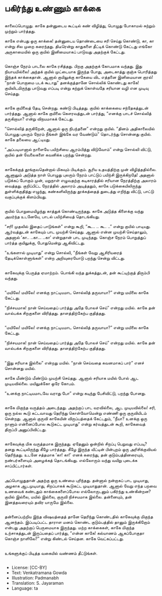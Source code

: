 # பகிர்ந்து உண்ணும் காக்கை

##
காலைப்பொழுது. காகே தன்னுடைய கூட்டில் கண் விழித்து, பொழுது போகாமல் சுற்றும் முற்றும் பார்த்தது.

காகே என்பது ஒரு காக்கை! தன்னுடைய தொண்டையை சரி செய்து கொண்டு, கா, கா என்று சில முறை கரைந்தது. திடீரென்று காதுகளை தீட்டிக் கொண்டு கேட்டது எங்கோ அருகாமையில் ஒரு குயில் இனிமையாகப் பாடுவது அதற்குக் கேட்டது. 

##
கொஞ்ச நேரம் பாடலை காகே ரசித்தது. பிறகு அதற்குக் கோபமாக வந்தது. இது நியாயமில்லை! அந்தக் குயில் முட்டையாக இருந்த போது, அடைகாத்து குஞ்சு பொரித்தது இந்தக் காக்கைதான். ஆனால் குயிலுக்கு காகேயை விட எத்தனை இனிமையான குரல்! “நான் பொறாமை படக் கூடாது” தனக்குத்தானே சொல்லிக் கொண்டது காகே! குயிலிடமிருந்து பாடுவது எப்படி என்று கற்றுக் கொள்வதே சரியான வழி என முடிவு செய்தது.

##
காகே குயிலைத் தேடி சென்றது. கண்டு பிடித்தது. குயில் காக்கையை சந்தேகத்துடன் பார்த்தது. ஆனால் காகே குயிலை கௌரவத்துடன் பார்த்து, “எனக்கு பாடச் சொல்லித் தருகிறாயா? என்று விநயமாகக் கேட்டது.

“சொல்லித் தருகிறேன், ஆனால் ஒரு நிபந்தனை” என்றது குயில். “தினம் அதிகாலையில் பொழுது புலரும் நேரம் நீங்கள் இங்கே வர வேண்டும்” தொடர்ந்து சொன்னது குயில். காகே தலையை ஆட்டியது.

“அப்படியானால் நாளையே பயிற்சியை ஆரம்பித்து விடுவோம்” என்று சொல்லி விட்டு, குயில் தன் வேலைகளை கவனிக்க பறந்து சென்றது.

##
காகேக்குத் தூங்குவதென்றால் மிகவும் பிடிக்கும். சூரிய உதயத்திற்கு முன் விழித்ததில்லை. ஆனாலும் அடுத்த நாள் பொழுது புலரும் நேரம் பாட்டுப் பயிற்சி இருக்கிறதே! அதனால் படுக்கப் போகும் முன், மறுநாள் எழுவதற்கு கடிகாரத்தில் சரியான நேரத்திற்கு அலாரம் வைத்தது. குறிப்பிட்ட நேரத்தில் அலாரம் அடித்ததும், காகே படுக்கையிலிருந்து துள்ளிக்குதித்து எழுந்து, கண்களிலிருந்து தூக்கத்தைத் துடைத்து எறிந்து விட்டு, பாட்டு வகுப்புக்குக் கிளம்பியது.

##
குயில் பொறுமையிழந்து காத்துக் கொண்டிருந்தது. காகே அடுத்த கிளைக்கு வந்து அமர்ந்த உடனேயே, பாடல் பயிற்சியைத் தொடங்கியது.

“சரி! முதலில் இதைப் பாடுங்கள்” என்று கூறி, “கூ... .. கூ.. ..” என்று குயில் பாடியது. ஆர்வத்துடன் காகேயும் பாட முயற்சி செய்தது. ஆனால் என்ன முயற்சி செய்தாலும், அதனால் ‘கா.. ..கா... ..கா’ என்றுதான் பாட முடிந்தது. கொஞ்ச நேரம் பொறுத்துப் பார்த்த குயிலுக்கு, போதுமென்று ஆகிவிட்டது.

“உங்களால் முடியாது” என்று சொல்லி, “நீங்கள் வேறு ஆசிரியரைத் தேடிக்கொள்ளுங்கள்” என்ற அறிவுரையோடு பறந்து சென்று விட்டது.

##
காகேவுக்கு பெருத்த ஏமாற்றம். பொங்கி வந்த துக்கத்துடன், தன் கூட்டிற்குத் திரும்பி வந்தது.

##
“மயிலே! மயிலே! எனக்கு நாட்டியமாட சொல்லித் தருவாயா?” என்று மயிலை காகே கேட்டது.

“நிச்சயமாக! நான் செய்வதைப் பார்த்து அதே போலச் செய்” என்றது மயில். காகே தன் வால்பக்க சிறகுகளை விரித்தது. தாளத்திற்கேற்ப குதித்தது.

##
“மயிலே! மயிலே! எனக்கு நாட்டியமாட சொல்லித் தருவாயா?” என்று மயிலை காகே கேட்டது.

“நிச்சயமாக! நான் செய்வதைப் பார்த்து அதே போலச் செய்” என்றது மயில். காகே தன் வால்பக்க சிறகுகளை விரித்தது. தாளத்திற்கேற்ப குதித்தது.

##
“இது சரியாக இல்லை” என்றது மயில். “நான் செய்வதை கவனமாகப் பார்” எனச் சொன்னது மயில்.

காகே மீண்டும் மீண்டும் முயற்சி செய்தது. ஆனால் சரியாக மயில் போல் ஆட முடியவில்லை. மயிலுக்கோ ஒரே கோபம்.

“உனக்கு நாட்டியமாடவே வராது போ” என்று கடிந்து பேசிவிட்டு, பறந்து போனது.

##
காகே மிகுந்த வருத்தம் அடைந்தது. அதற்குப் பாட வரவில்லை, ஆட முடியவில்லை! சரி, ஒரு நல்ல கூடு கட்டவாவது தெரிந்து கொள்வோமென்று எண்ணி ஒரு குருவியிடம் சென்றது. ஆனால் குருவி காகேயின் விருப்பத்தைக் கேட்டதும், “நீயா? உனக்கு ஒரு நாளும் என்னைப்போல கூடுகட்ட முடியாது” என்று கர்வத்துடன் கூறி, காகேவைத் திருப்பி அனுப்பிவிட்டது.

##
காகேவுக்கு மிக வருத்தமாக இருந்தது. ஏதேனும் ஒன்றில் சிறப்பு பெறுவது எப்படி? தனது கூட்டிலிருந்து கீழே பார்த்தது. கீழே இருந்த வீட்டின் பின்புறம் ஒரு அரிசிக்குவியல் தெரிந்தது. உடனே சத்தமாக ‘கா! கா!’ எனக் கரைந்து, தன் குடும்பத்தினரையும், நண்பர்களையும் அழைக்கத் தொடங்கியது. எல்லோரும் வந்து வயிறு புடைக்க சாப்பிட்டார்கள்.

##
அப்பொழுதுதான் அதற்கு ஒரு உண்மை புரிந்தது. தன்னால் நன்றாகப் பாட முடியாது, அழகாக ஆடமுடியாது, சிறப்பாகக் கூடுகட்ட முடியாதுதான். ஆனால் வேறு எந்த பறவை உணவைக் கண்டதும் காக்கைகளைப்போல எல்லோருடனும் பகிர்ந்து உண்கின்றன? குயில் இல்லை, மயில் இல்லை, குருவி நிச்சயமாக இல்லை. தன்னையும், தன் இனத்தவரையும் தவிர யாருமே இல்லை.

##
தன்னைப்பற்றிய இந்த விஷயத்தைத் தானே தெரிந்து கொண்டதில் காகேவுக்கு மிகுந்த ஆனந்தம். இப்படிப்பட்ட தாராள மனம் கொண்ட குடும்பத்தில் தானும் இருக்கிறோம் என்பது அதற்குப் பெருமையாக இருந்தது. மற்ற காக்கைகள், காகே மிகுந்த உற்சாகத்துடன் இருப்பதைப் பார்த்து, “என்ன காகே! கல்யாணம் ஆகப்போகுதா கொஞ்ச நாளிலே?” என்று கிண்டல் செய்தன. காகே வெட்கப்பட்டது.

##
உங்களுக்குப் பிடித்த வகையில் வண்ணம் தீட்டுங்கள்.

##
* License: [CC-BY]
* Text: Venkatramana Gowda
* Illustration: Padmanabh
* Translation: S. Jayaraman
* Language: ta

